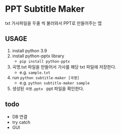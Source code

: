 # PPT Subtitle Maker

txt 가사파일을 두줄 씩 불러와서 PPT로 만들어주는 앱

## USAGE

1. install python 3.9
2. install python-pptx library
   - `pip install python-pptx`
3. 곡명.txt 파일을 만들어서 가사를 해당 txt 파일에 저장한다.
   - e.g. `sample.txt`
4. run `python subtitle-maker [곡명]`
   - e.g. `python subtitle-maker sample`
5. 생성된 `곡명.pptx ` ppt 파일을 확인한다.

## todo

- DB 연결
- try catch
- GUI

